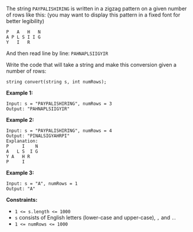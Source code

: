 The string `PAYPALISHIRING` is written in a zigzag pattern on a given number of rows like this: (you may want to display
this pattern in a fixed font for better legibility)

```text
P   A   H   N
A P L S I I G
Y   I   R
```

And then read line by line: `PAHNAPLSIIGYIR`

Write the code that will take a string and make this conversion given a number of rows:

`string convert(string s, int numRows);`

**Example 1:**

```text
Input: s = "PAYPALISHIRING", numRows = 3
Output: "PAHNAPLSIIGYIR"
```

**Example 2:**

```text
Input: s = "PAYPALISHIRING", numRows = 4
Output: "PINALSIGYAHRPI"
Explanation:
P     I    N
A   L S  I G
Y A   H R
P     I
```

**Example 3:**

```text
Input: s = "A", numRows = 1
Output: "A"
```

**Constraints:**

* `1 <= s.length <= 1000`
* `s` consists of English letters (lower-case and upper-case), `,` and `.`.
* `1 <= numRows <= 1000`

